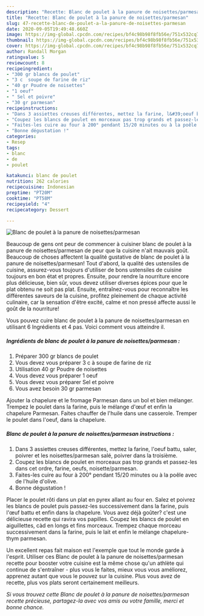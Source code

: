 ```yaml
---
description: "Recette: Blanc de poulet à la panure de noisettes/parmesan"
title: "Recette: Blanc de poulet à la panure de noisettes/parmesan"
slug: 47-recette-blanc-de-poulet-a-la-panure-de-noisettes-parmesan
date: 2020-09-05T19:49:48.660Z
image: https://img-global.cpcdn.com/recipes/bf4c98b98f8fb56e/751x532cq70/blanc-de-poulet-a-la-panure-de-noisettesparmesan-photo-principale-de-la-recette.jpg
thumbnail: https://img-global.cpcdn.com/recipes/bf4c98b98f8fb56e/751x532cq70/blanc-de-poulet-a-la-panure-de-noisettesparmesan-photo-principale-de-la-recette.jpg
cover: https://img-global.cpcdn.com/recipes/bf4c98b98f8fb56e/751x532cq70/blanc-de-poulet-a-la-panure-de-noisettesparmesan-photo-principale-de-la-recette.jpg
author: Randall Morgan
ratingvalue: 5
reviewcount: 8
recipeingredient:
- "300 gr blancs de poulet"
- "3 c  soupe de farine de riz"
- "40 gr Poudre de noisettes"
- "1 oeuf"
- " Sel et poivre"
- "30 gr parmesan"
recipeinstructions:
- "Dans 3 assiettes creuses différentes, mettez la farine, l&#39;oeuf battu, saler, poivrer et les noisettes/parmesan salé, poivrer dans la troisième."
- "Coupez les blancs de poulet en morceaux pas trop grands et passez-les dans cet ordre, farine, oeufs, noisette/parmesan."
- "Faites-les cuire au four à 200° pendant 15/20 minutes ou à la poêle avec de l&#39;huile d&#39;olive."
- "Bonne dégustation !"
categories:
- Resep
tags:
- blanc
- de
- poulet

katakunci: blanc de poulet 
nutrition: 262 calories
recipecuisine: Indonesian
preptime: "PT20M"
cooktime: "PT58M"
recipeyield: "4"
recipecategory: Dessert

---
```



![Blanc de poulet à la panure de noisettes/parmesan](https://img-global.cpcdn.com/recipes/bf4c98b98f8fb56e/751x532cq70/blanc-de-poulet-a-la-panure-de-noisettesparmesan-photo-principale-de-la-recette.jpg)

Beaucoup de gens ont peur de commencer à cuisiner blanc de poulet à la panure de noisettes/parmesan de peur que la cuisine n'ait mauvais goût. Beaucoup de choses affectent la qualité gustative de blanc de poulet à la panure de noisettes/parmesan! Tout d'abord, la qualité des ustensiles de cuisine, assurez-vous toujours d'utiliser de bons ustensiles de cuisine toujours en bon état et propres. Ensuite, pour rendre la nourriture encore plus délicieuse, bien sûr, vous devez utiliser diverses épices pour que le plat obtenu ne soit pas plat. Ensuite, entraînez-vous pour reconnaître les différentes saveurs de la cuisine, profitez pleinement de chaque activité culinaire, car la sensation d'être excité, calme et non pressé affecte aussi le goût de la nourriture!

<!--inarticleads1-->

Vous pouvez cuire blanc de poulet à la panure de noisettes/parmesan en utilisant 6 Ingrédients et 4 pas. Voici comment vous atteindre il.

##### Ingrédients de blanc de poulet à la panure de noisettes/parmesan :

1. Préparer 300 gr blancs de poulet
1. Vous devez vous préparer 3 c à soupe de farine de riz
1. Utilisation 40 gr Poudre de noisettes
1. Vous devez vous préparer 1 oeuf
1. Vous devez vous préparer  Sel et poivre
1. Vous avez besoin 30 gr parmesan


Ajouter la chapelure et le fromage Parmesan dans un bol et bien mélanger. Trempez le poulet dans la farine, puis le mélange d&#39;œuf et enfin la chapelure Parmesan. Faites chauffer de l&#39;huile dans une casserole. Tremper le poulet dans l&#39;oeuf, dans la chapelure. 

<!--inarticleads2-->

##### Blanc de poulet à la panure de noisettes/parmesan instructions :

1. Dans 3 assiettes creuses différentes, mettez la farine, l&#39;oeuf battu, saler, poivrer et les noisettes/parmesan salé, poivrer dans la troisième.
1. Coupez les blancs de poulet en morceaux pas trop grands et passez-les dans cet ordre, farine, oeufs, noisette/parmesan.
1. Faites-les cuire au four à 200° pendant 15/20 minutes ou à la poêle avec de l&#39;huile d&#39;olive.
1. Bonne dégustation !


Placer le poulet rôti dans un plat en pyrex allant au four en. Salez et poivrez les blancs de poulet puis passez-les successivement dans la farine, puis l&#39;œuf battu et enfin dans la chapelure. Vous avez déjà goûter? c&#39;est une délicieuse recette qui ravira vos papilles. Coupez les blancs de poulet en aiguillettes, càd en longs et fins morceaux. Trempez chaque morceau successivement dans la farine, puis le lait et enfin le mélange chapelure-thym parmesan. 

<!--inarticleads1-->

<p>
Un excellent repas fait maison est l'exemple que tout le monde garde à l'esprit. Utiliser ces Blanc de poulet à la panure de noisettes/parmesan recette pour booster votre cuisine est la même chose qu'un athlète qui continue de s'entraîner - plus vous le faites, mieux vous vous améliorez, apprenez autant que vous le pouvez sur la cuisine. Plus vous avez de recette, plus vos plats seront certainement meilleurs.
</p>

<p>
<i>Si vous trouvez cette Blanc de poulet à la panure de noisettes/parmesan recette précieuse, partagez-la avec vos amis ou votre famille, merci et bonne chance.</i>
</p>
